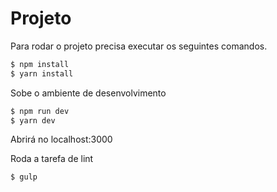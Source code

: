# Projeto

Para rodar o projeto precisa executar os seguintes comandos.

```sh
$ npm install
$ yarn install
```
Sobe o ambiente de desenvolvimento
```sh
$ npm run dev
$ yarn dev
```
Abrirá no localhost:3000

Roda a tarefa de lint
```sh
$ gulp
```
